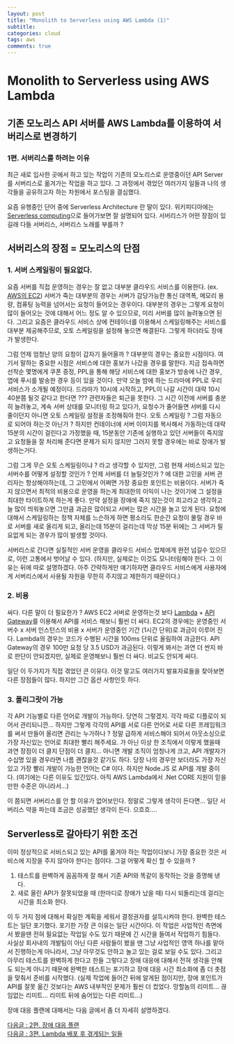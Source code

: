 ```yaml
---
layout: post
title: "Monolith to Serverless using AWS Lambda (1)"
subtitle:  
categories: cloud
tags: aws
comments: true
---
```


# Monolith to Serverless using AWS Lambda

## 기존 모노리스 API 서버를 AWS Lambda를 이용하여 서버리스로 변경하기

### 1편. 서버리스를 하려는 이유

최근 새로 입사한 곳에서 하고 있는 작업이 기존의 모노리스로 운영중이던 API Server를 서버리스로 옮겨가는 작업을 하고 있다.
그 과정에서 겪었던 여러가지 일들과 나의 생각들을 공유하고자 하는 차원에서 포스팅을 결심했다.


요즘 유행중인 단어 중에 Serverless Architecture 란 말이 있다.
위키피디아에는 [Serverless computing](https://en.wikipedia.org/wiki/Serverless_computing)으로 들어가보면 잘 설명되어 있다.
서버리스가 어떤 장점이 있길래 다들 서버리스, 서버리스 노래를 부를까 ?

## 서버리스의 장점 = 모노리스의 단점

### 1. 서버 스케일링이 필요없다.

요즘 서버를 직접 운영하는 경우는 잘 없고 대부분 클라우드 서비스를 이용한다. (ex. [AWS의 EC2](https://aws.amazon.com/ec2))
서버가 죽는 대부분의 경우는 서버가 감당가능한 통신 대역폭, 메모리 용량, 컴퓨팅 능력을 넘어서는 요청이 들어오는 경우이다.
대부분의 경우는 그렇게 요청이 많이 들어오는 것에 대해서 어느 정도 알 수 있으므로, 미리 서버를 많이 늘려놓으면 된다.
그리고 요즘은 클라우드 서비스 상에 컨테이너를 이용해서 스케일링해주는 서비스를 대부분 제공해주므로, 오토 스케일링을 설정해 놓으면 해결된다.
그렇게 하더라도 장애가 발생한다.


그럼 언제 엄청난 양의 요청이 갑자기 들어올까 ?
대부분의 경우는 중요한 시점이다.
여기서 말하는 중요한 시점은 서비스에 대한 홍보가 나갔을 경우를 말한다.
지금 접속하면 선착순 몇명에게 쿠폰 증정, PPL을 통해 해당 서비스에 대한 홍보가 방송에 나간 경우, 앱에 푸시를 발송한 경우 등이 있을 것이다.
만약 오늘 밤에 하는 드라마에 PPL로 우리 서비스가 소개될 예정이다. 드라마가 10시에 시작하고, PPL이 나갈 시간이 대략 10시 40분쯤 될것 같다고 한다면 ???
관련자들은 퇴근을 못한다. 그 시간 이전에 서버를 충분히 늘려놓고, 계속 서버 상태를 모니터링 하고 있다가, 요청수가 줄어들면 서버를 다시 줄이던지 아니면 오토 스케일링 설정을 조정해줘야 한다.
오토 스케일링 ? 그럼 자동으로 되어야 하는것 아닌가 ? 하지만 컨테이너에 서버 이미지를 복사해서 가동하는데 대략 15분의 시간이 걸린다고 가정했을 때,
15분동안 기존에 실행하고 있던 서버들이 죽지않고 요청들을 잘 처리해 준다면 문제가 되지 않지만 그러지 못할 경우에는 바로 장애가 발생하는거다.


그럼 그게 무슨 오토 스케일링이냐 ? 라고 생각할 수 있지만, 그럼 현재 서비스되고 있는 서버수를 어떻게 설정할 것인가 ? 언제 서버를 더 늘릴것인가 ? 에 대한 고민을 서버 관리자는 항상해야하는데,
그 고민에서 어쩌면 가장 중요한 포인트는 비용이다. 서버가 죽지 않으면서 최적의 비용으로 운영을 하는게 최대한의 이익이 나는 것이기에 그 설정을 최대한 타이트하게 하는게 좋다.
만약 설정을 장애에 죽지 않는것이 최고라고 생각하고 늘 많이 띄워놓으면 그만큼 과금은 많이되고 서버는 많은 시간을 놀고 있게 된다.
요청에 대해서 스케일링하는 정책 자체를 느슨하게 하면 평소라도 한순간 요청이 몰릴 경우 바로 서버를 새로 올리게 되고, 올리는데 15분이 걸리는데 막상 15분 뒤에는 그 서버가 필요없게 되는 경우가 많이 발생할 것이다.


서버리스로 간다면 실질적인 서버 운영을 클라우드 서비스 업체에게 완전 넘길수 있으므로, 이런 고통에서 벗어날 수 있다.
(하지만, 실제로는 이것도 모니터링해야 한다. 그 이유는 뒤에 따로 설명하겠다. 아주 간략하게만 얘기하자면 클라우드 서비스에게 사용자에게 서버리스에서 사용될 자원을 무한히 주지않고 제한하기 때문이다.)

### 2. 비용

싸다. 다른 말이 더 필요한가 ?
AWS EC2 서버로 운영하는것 보다 [Lambda](https://aws.amazon.com/lambda) + [API Gateway](https://aws.amazon.com/api-gateway)를 이용해서 API를 서비스 해보니 훨씬 더 싸다.
EC2의 경우에는 운영중인 서버수 x 서버 인스턴스의 비용 x 서버가 운영중인 기간 (1시간 단위)로 과금이 이루어 진다.
Lambda의 경우는 코드가 수행된 시간을 100ms 단위로 올림하여 과금한다. API Gateway의 경우 100만 요청 당 3.5 USD가 과금된다.
이렇게 봐서는 과연 더 싼지 바로 판단이 안되겠지만, 실제로 운영해보니 훨씬 더 싸다. 비교도 안되게 싸다.


일단 이 두가지가 직접 겪었던 큰 이유다.
이것 말고도 여러가지 발표자료들을 찾아보면 다른 장점들이 많다.
하지만 그건 옵션 사항인듯 하다.

### 3. 폴리그랏이 가능

각 API 기능별로 다른 언어로 개발이 가능하다.
당연히 그렇겠지. 각각 따로 디플로이 되어서 관리되니깐...
하지만 그렇게 각각의 API를 서로 다른 언어로 서로 다른 프레임워크를 써서 만들어 올리면 관리는 누가하나 ?
정말 급하게 서비스해야 되어서 아웃소싱으로 가장 자신있는 언어로 최대한 빨리 해주세요. 가 아닌 이상 한 조직에서 이렇게 했을때 과연 장점이 더 클지 단점이 더 클지...
아니면 개발 조직이 엄청나게 크고, API 개발자가 수십명 있을 경우라면 나름 괜찮을것 같기도 하다.
당장 나의 경우만 보더라도 가장 자신있고 가장 빨리 개발이 가능한 언어는 C# 이다.
하지만 Node.JS 로 API를 개발 중이다.
(여기에는 다른 이유도 있긴있다. 아직 AWS Lambda에서 .Net CORE 지원이 믿을만한 수준은 아니라서...)


이 쯤되면 서버리스를 안 할 이유가 없어보인다.
정말로 그렇게 생각이 든다면... 일단 서버리스 약을 파는데 조금은 성공했단 생각이 든다. 으흐흐....

## Serverless로 갈아타기 위한 조건

이미 정상적으로 서비스되고 있는 API를 옮겨야 하는 작업이다보니 가장 중요한 것은 서비스에 지장을 주지 않아야 한다는 점이다.
그걸 어떻게 확신 할 수 있을까 ?

1. 테스트를 완벽하게 꼼꼼하게 잘 해서 기존 API와 똑같이 동작하는 것을 증명해 낸다.
2. 새로 올린 API가 잘못되었을 때 (한마디로 장애가 났을 때) 다시 되돌리는데 걸리는 시간을 최소화 한다.

이 두 가지 점에 대해서 확실한 계획을 세워서 결정권자를 설득시켜야 한다.
완벽한 테스트는 일단 포기했다.
포기한 가장 큰 이유는 일단 시간이다.
이 작업은 사업적인 측면에서 봤을땐 전혀 필요없는 작업일 수도 있기 때문에 긴 시간을 들여서 작업하기 힘들다.
사실상 회사내의 개발팀이 아닌 다른 사람들이 봤을 땐 그냥 사업적인 영역 하나를 맡아서 진행하는게 아니라서, 그냥 아무것도 안하고 놀고 있는 걸로 보일 수도 있다.
그리고 아무리 테스트를 완벽하게 한다고 한들 그렇다고 장애 대응에 대해서 전혀 생각을 안해도 되는게 아니기 때문에 완벽한 테스트는 포기하고 장애 대응 시간 최소화에 좀 더 촛점을 맞춰서 준비를 시작했다.
(실제 작업에 들어간 뒤에 알게된 점이지만, 장애 포인트가 API를 잘못 옮긴 것보다는 AWS 내부적인 문제가 훨씬 더 컸었다. 망할놈의 리미트... 끊임없는 리미트... 리미트 뒤에 숨어있는 다른 리미트...)

장애 대응 플랜에 대해서는 다음 글에서 좀 더 자세히 설명하겠다.

[다음글 : 2편. 장애 대응 플랜](https://github.com/DevStarSJ/Study/blob/master/Blog/Cloud/AWS/Serverless/2017-02-25-MonolithToServerless.02.md)  
[다음글 : 3편. Lambda 배포 후 겪게되는 일들](https://github.com/DevStarSJ/Study/blob/master/Blog/Cloud/AWS/Serverless/2017-02-26-MonolithToServerless.03.md)
